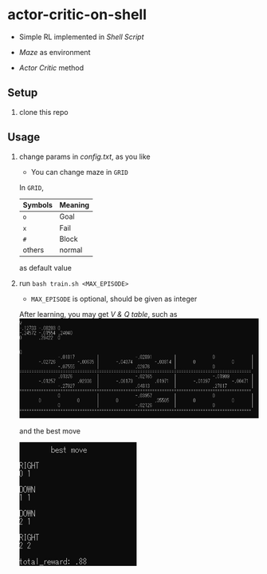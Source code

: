 # actor-critic-on-shell

* Simple RL implemented in *Shell Script*

* *Maze* as environment

* *Actor Critic* method


## Setup

1. clone this repo


## Usage

1. change params in *config.txt*, as you like

    * You can change maze in `GRID`

    In `GRID`,

    Symbols | Meaning
    -- | --
    `o` | Goal
    `x` | Fail
    `#` | Block
    others | normal

    as default value


2. run `bash train.sh <MAX_EPISODE>`

    * `MAX_EPISODE` is optional, should be given as integer

    After learning, you may get *V & Q table*, such as
    ![result](docs/result.png)

    and the best move

    ![best_move](docs/best_move.png)